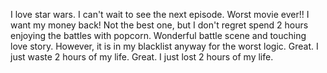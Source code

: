 I love star wars. I can't wait to see the next episode.
Worst movie ever!! I want my money back!
Not the best one, but I don't regret spend 2 hours enjoying the battles with popcorn.
Wonderful battle scene and touching love story. However, it is in my blacklist anyway for the worst logic.
Great. I just waste 2 hours of my life.
Great. I just lost 2 hours of my life.